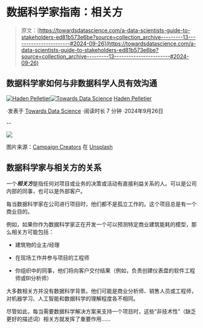 # 数据科学家指南：相关方

> 原文：[https://towardsdatascience.com/a-data-scientists-guide-to-stakeholders-ed81b573e6be?source=collection_archive---------13-----------------------#2024-09-26](https://towardsdatascience.com/a-data-scientists-guide-to-stakeholders-ed81b573e6be?source=collection_archive---------13-----------------------#2024-09-26)

## 数据科学家如何与非数据科学人员有效沟通

[](https://medium.com/@pelletierhaden?source=post_page---byline--ed81b573e6be--------------------------------)[![Haden Pelletier](../Images/8f73fc8222e783883c4ebcaee14513e0.png)](https://medium.com/@pelletierhaden?source=post_page---byline--ed81b573e6be--------------------------------)[](https://towardsdatascience.com/?source=post_page---byline--ed81b573e6be--------------------------------)[![Towards Data Science](../Images/a6ff2676ffcc0c7aad8aaf1d79379785.png)](https://towardsdatascience.com/?source=post_page---byline--ed81b573e6be--------------------------------) [Haden Pelletier](https://medium.com/@pelletierhaden?source=post_page---byline--ed81b573e6be--------------------------------)

·发表于 [Towards Data Science](https://towardsdatascience.com/?source=post_page---byline--ed81b573e6be--------------------------------) ·阅读时长 7 分钟 ·2024年9月26日

--

![](../Images/0552c154622568c9b5c2a8552e3bb274.png)

图片来源：[Campaign Creators](https://unsplash.com/@campaign_creators?utm_source=medium&utm_medium=referral) 在 [Unsplash](https://unsplash.com/?utm_source=medium&utm_medium=referral)

## 数据科学家与相关方的关系

一个***相关方***是指任何对项目或业务的决策或活动有直接利益关系的人。可以是公司内部的同事，也可以是外部客户。

每当数据科学家在公司进行项目时，他们都不是孤立工作的。这个项目总是有一个商业目的。

例如，如果你作为数据科学家正在开发一个可以预测特定商业建筑能耗的模型，那么相关方可能包括：

+   建筑物的业主/经理

+   在现场工作并参与项目的工程师

+   你组织中的同事，他们将向客户交付结果（例如，负责创建仪表盘的软件工程师或BI分析师）

大多数相关方并没有数据科学背景。他们可能是商业分析师、销售人员或工程师，对机器学习、人工智能和数据科学的理解程度各不相同。

尽管如此，每当需要数据科学解决方案来支持一个项目时，这些“非技术性”（缺乏更好的描述词）相关方就发挥了重要作用……
